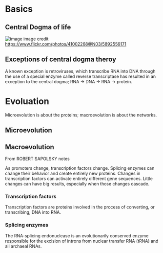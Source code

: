 # Basics 

## Central Dogma of life

![image](https://user-images.githubusercontent.com/13312112/197333715-bb0413ea-5594-4d91-8701-fed5b3a8e77a.png)
image credit https://www.flickr.com/photos/41002268@N03/5892559171

## Exceptions of central dogma theroy
A known exception is retroviruses, which transcribe RNA into DNA through the use of a special enzyme called reverse transcriptase has resulted in an exception to the central dogma; RNA → DNA → RNA → protein.

# Evoluation 

Microevolution is about the proteins; macroevolution is about the networks.

## Microevolution

## Macroevolution

From ROBERT SAPOLSKY notes

As promoters change, transcription factors change. Splicing enzymes can change their behavior and create entirely new proteins. Changes in transcription factors can activate entirely different gene sequences. Little changes can have big results, especially when those changes cascade.

### Transcription factors
Transcription factors are proteins involved in the process of converting, or transcribing, DNA into RNA.

### Splicing enzymes
The RNA-splicing endonuclease is an evolutionarily conserved enzyme responsible for the excision of introns from nuclear transfer RNA (tRNA) and all archaeal RNAs.

